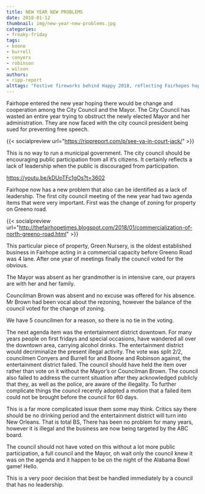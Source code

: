 ```yaml
---
title: NEW YEAR NEW PROBLEMS
date: 2018-01-12
thumbnail: img/new-year-new-problems.jpg
categories:
- freaky-friday
tags:
- boone
- burrell
- conyers
- robinson
- wilson
authors:
- ripp-report
alttags: "Festive fireworks behind Happy 2018, reflecting Fairhopes hope for change amid political conflict"
---
```

Fairhope entered the new year hoping there would be change and cooperation among the City Council and the Mayor. The City Council has wasted an entire year trying to obstruct the newly elected Mayor and her administration. They are now faced with the city council president being sued for preventing free speech.

{{< socialpreview url="https://rippreport.com/p/see-ya-in-court-jack/" >}}

This is no way to run a municipal government. The city council should be encouraging public participation from all it’s citizens. It certainly reflects a lack of leadership when the public is discouraged from participation.

https://youtu.be/kDUoTFc1gOs?t=3602

Fairhope now has a new problem that also can be identified as a lack of leadership. The first city council meeting of the new year had two agenda items that were very important. First was the change of zoning for property on Greeno road.

{{< socialpreview url="http://thefairhopetimes.blogspot.com/2018/01/commercialization-of-north-greeno-road.html" >}}

This particular piece of property, Green Nursery, is the oldest established business in Fairhope acting in a commercial capacity before Greeno Road was 4 lane. After one year of meetings finally the council voted for the obvious.

The Mayor was absent as her grandmother is in intensive care, our prayers are with her and her family.

Councilman Brown was absent and no excuse was offered for his absence. Mr Brown had been vocal about the rezoning, however the balance of the council voted for the change of zoning.

We have 5 councilmen for a reason, so there is no tie in the voting.

The next agenda item was the entertainment district downtown. For many years people on first fridays and special occasions, have wandered all over the downtown area, carrying alcohol drinks. The entertainment district would decriminalize the present illegal activity. The vote was split 2/2, councilmen Conyers and Burrell for and Boone and Robinson against, the entertainment district failed. The council should have held the item over rather than vote on it without the Mayor’s or Councilman Brown. The council also failed to address the current situation after they acknowledged publicly that they, as well as the police, are aware of the illegality. To further complicate things the council recently adopted a motion that a failed item could not be brought before the council for 60 days.

This is a far more complicated issue them some may think. Critics say there should be no drinking period and the entertainment district will turn into New Orleans. That is total BS, There has been no problem for many years, however it is illegal and the business are now being targeted by the ABC board.

The council should not have voted on this without a lot more public participation, a full council and the Mayor, oh wait only the council knew it was on the agenda and it happen to be on the night of the Alabama Bowl game! Hello.

This is a very poor decision that best be handled immediately by a council that has no leadership.
